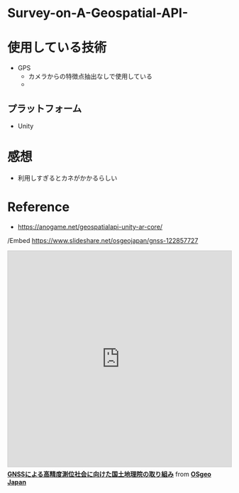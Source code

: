 # Survey-on-A-Geospatial-API-

# 使用している技術
* GPS
  * カメラからの特徴点抽出なしで使用している
  * 
## プラットフォーム
* Unity
# 感想
* 利用しすぎるとカネがかかるらしい
# Reference
* https://anogame.net/geospatialapi-unity-ar-core/

 /Embed https://www.slideshare.net/osgeojapan/gnss-122857727


<iframe src="https://www.slideshare.net/slideshow/embed_code/key/tOmzEbK36eCruE?startSlide=1" width="597" height="486" frameborder="0" marginwidth="0" marginheight="0" scrolling="no" style="border:1px solid #CCC; border-width:1px; margin-bottom:5px;max-width: 100%;" allowfullscreen></iframe>

<div style="margin-bottom:5px"><strong><a href="https://www.slideshare.net/osgeojapan/gnss-122857727" title="GNSSによる高精度測位社会に向けた国土地理院の取り組み" target="_blank">GNSSによる高精度測位社会に向けた国土地理院の取り組み</a></strong> from <strong><a href="https://www.slideshare.net/osgeojapan" target="_blank">OSgeo Japan</a></strong></div>
